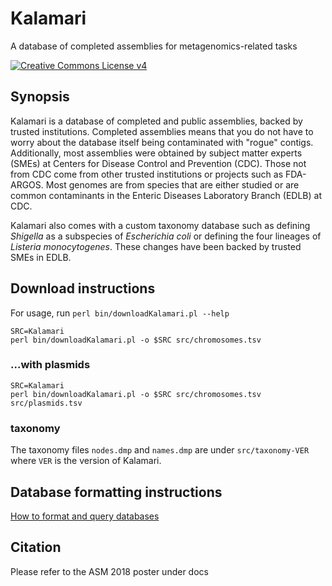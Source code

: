 # Kalamari
A database of completed assemblies for metagenomics-related tasks

[![Creative Commons License v4](https://licensebuttons.net/l/by-sa/4.0/88x31.png)](LICENSE.md)

## Synopsis

Kalamari is a database of completed and public assemblies, backed by trusted institutions.
Completed assemblies means that you do not have to worry about the database itself being contaminated with "rogue" contigs.
Additionally, most assemblies were obtained by subject matter experts (SMEs) at
Centers for Disease Control and Prevention (CDC).
Those not from CDC come from other trusted institutions or projects such as
FDA-ARGOS.
Most genomes are from species that are either studied or are common contaminants
in the Enteric Diseases Laboratory Branch (EDLB) at CDC.

Kalamari also comes with a custom taxonomy database such as defining
_Shigella_ as a subspecies of _Escherichia coli_
or defining the four lineages of _Listeria monocytogenes_.
These changes have been backed by trusted SMEs in EDLB.

## Download instructions

For usage, run `perl bin/downloadKalamari.pl --help`

    SRC=Kalamari
    perl bin/downloadKalamari.pl -o $SRC src/chromosomes.tsv

### ...with plasmids

    SRC=Kalamari
    perl bin/downloadKalamari.pl -o $SRC src/chromosomes.tsv src/plasmids.tsv

### taxonomy

The taxonomy files `nodes.dmp` and `names.dmp` are under `src/taxonomy-VER` 
where `VER` is the version of Kalamari.

## Database formatting instructions

[How to format and query databases](docs/DATABASES.md)

## Citation

Please refer to the ASM 2018 poster under docs
